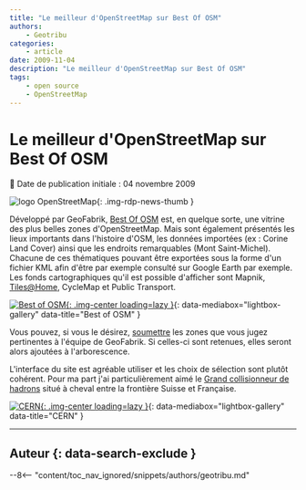 ```yaml
---
title: "Le meilleur d'OpenStreetMap sur Best Of OSM"
authors:
    - Geotribu
categories:
    - article
date: 2009-11-04
description: "Le meilleur d'OpenStreetMap sur Best Of OSM"
tags:
    - open source
    - OpenStreetMap
---
```


# Le meilleur d'OpenStreetMap sur Best Of OSM

:calendar: Date de publication initiale : 04 novembre 2009

![logo OpenStreetMap](https://cdn.geotribu.fr/img/logos-icones/OpenStreetMap/Openstreetmap.png "logo OpenStreetMap"){: .img-rdp-news-thumb }

Développé par GeoFabrik, [Best Of OSM](http://bestofosm.org/) est, en quelque sorte, une vitrine des plus belles zones d'OpenStreetMap. Mais sont également présentés les lieux importants dans l'histoire d'OSM, les données importées (ex : Corine Land Cover) ainsi que les endroits remarquables (Mont Saint-Michel). Chacune de ces thématiques pouvant être exportées sous la forme d'un fichier KML afin d'être par exemple consulté sur Google Earth par exemple. Les fonds cartographiques qu'il est possible d'afficher sont Mapnik, [Tiles@Home](mailto:Tiles@Home), CycleMap et Public Transport.

[![Best of OSM](https://cdn.geotribu.fr/img/articles-blog-rdp/articles/2009/CERN.png "Best of OSM"){: .img-center loading=lazy }](https://cdn.geotribu.fr/img/articles-blog-rdp/articles/2009/CERN.png){: data-mediabox="lightbox-gallery" data-title="Best of OSM" }

Vous pouvez, si vous le désirez, [soumettre](http://www.geofabrik.de/geofabrik/contact.html) les zones que vous jugez pertinentes à l'équipe de GeoFabrik. Si celles-ci sont retenues, elles seront alors ajoutées à l'arborescence.

L'interface du site est agréable utiliser et les choix de sélection sont plutôt cohérent. Pour ma part j'ai particulièrement aimé le [Grand collisionneur de hadrons](http://bestofosm.org/?type=mapnik&lon=6.05539&lat=46.24450&zoom=12) situé à cheval entre la frontière Suisse et Française.

[![CERN](https://cdn.geotribu.fr/img/articles-blog-rdp/articles/2009/CERN.png "CERN"){: .img-center loading=lazy }](https://cdn.geotribu.fr/img/articles-blog-rdp/articles/2009/CERN.png){: data-mediabox="lightbox-gallery" data-title="CERN" }

----

## Auteur {: data-search-exclude }

--8<-- "content/toc_nav_ignored/snippets/authors/geotribu.md"

